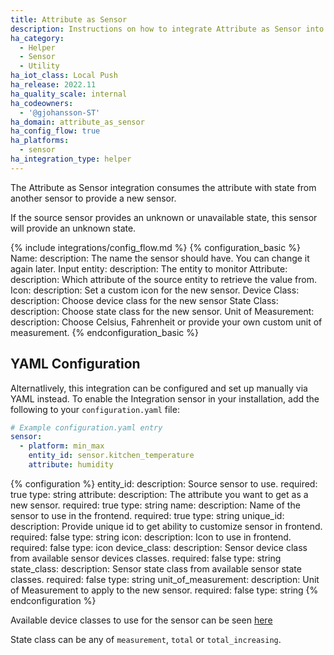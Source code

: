 ```yaml
---
title: Attribute as Sensor
description: Instructions on how to integrate Attribute as Sensor into Home Assistant.
ha_category:
  - Helper
  - Sensor
  - Utility
ha_iot_class: Local Push
ha_release: 2022.11
ha_quality_scale: internal
ha_codeowners:
  - '@gjohansson-ST'
ha_domain: attribute_as_sensor
ha_config_flow: true
ha_platforms:
  - sensor
ha_integration_type: helper
---
```


The Attribute as Sensor integration consumes the attribute with state from another sensor to provide a new sensor.

If the source sensor provides an unknown or unavailable state, this sensor will provide an unknown state.

{% include integrations/config_flow.md %}
{% configuration_basic %}
Name:
  description: The name the sensor should have. You can change it again later.
Input entity:
  description: The entity to monitor
Attribute:
  description: Which attribute of the source entity to retrieve the value from.
Icon:
  description: Set a custom icon for the new sensor.
Device Class:
  description: Choose device class for the new sensor
State Class:
  description: Choose state class for the new sensor.
Unit of Measurement:
  description: Choose Celsius, Fahrenheit or provide your own custom unit of measurement.
{% endconfiguration_basic %}

## YAML Configuration

Alternatlively, this integration can be configured and set up manually via YAML
instead. To enable the Integration sensor in your installation, add the
following to your `configuration.yaml` file:

```yaml
# Example configuration.yaml entry
sensor:
  - platform: min_max
    entity_id: sensor.kitchen_temperature
    attribute: humidity
```

{% configuration %}
entity_id:
  description: Source sensor to use.
  required: true
  type: string
attribute:
  description: The attribute you want to get as a new sensor.
  required: true
  type: string
name:
  description: Name of the sensor to use in the frontend.
  required: true
  type: string
unique_id:
  description: Provide unique id to get ability to customize sensor in frontend.
  required: false
  type: string
icon:
  description: Icon to use in frontend.
  required: false
  type: icon
device_class:
  description: Sensor device class from available sensor devices classes.
  required: false
  type: string
state_class:
  description: Sensor state class from available sensor state classes.
  required: false
  type: string
unit_of_measurement:
  description: Unit of Measurement to apply to the new sensor.
  required: false
  type: string
{% endconfiguration %}

Available device classes to use for the sensor can be seen [here](https://www.home-assistant.io/integrations/sensor#device-class)

State class can be any of `measurement`, `total` or `total_increasing`.
